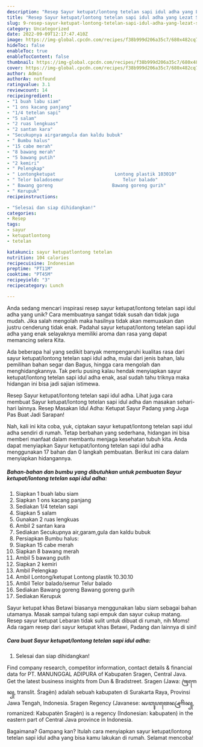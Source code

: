 ```yaml
---
description: "Resep Sayur ketupat/lontong tetelan sapi idul adha yang Lezat Sekali"
title: "Resep Sayur ketupat/lontong tetelan sapi idul adha yang Lezat Sekali"
slug: 9-resep-sayur-ketupat-lontong-tetelan-sapi-idul-adha-yang-lezat-sekali
category: Uncategorized
date: 2022-09-09T12:17:47.410Z
image: https://img-global.cpcdn.com/recipes/f38b999d206a35c7/680x482cq70/sayur-ketupatlontong-tetelan-sapi-idul-adha-foto-resep-utama.jpg
hideToc: false
enableToc: true
enableTocContent: false
thumbnail: https://img-global.cpcdn.com/recipes/f38b999d206a35c7/680x482cq70/sayur-ketupatlontong-tetelan-sapi-idul-adha-foto-resep-utama.jpg
cover: https://img-global.cpcdn.com/recipes/f38b999d206a35c7/680x482cq70/sayur-ketupatlontong-tetelan-sapi-idul-adha-foto-resep-utama.jpg
author: Admin
authorAv: notfound
ratingvalue: 3.1
reviewcount: 14
recipeingredient:
- "1 buah labu siam"
- "1 ons kacang panjang"
- "1/4 tetelan sapi"
- "5 salam"
- "2 ruas lengkuas"
- "2 santan kara"
- "Secukupnya airgaramgula dan kaldu bubuk"
- " Bumbu halus"
- "15 cabe merah"
- "8 bawang merah"
- "5 bawang putih"
- "2 kemiri"
- " Pelengkap"
- " Lontongketupat                      Lontong plastik 103010"
- " Telor baladosemur                      Telur balado"
- " Bawang goreng                      Bawang goreng gurih"
- " Kerupuk"
recipeinstructions:

- "Selesai dan siap dihidangkan!"
categories:
- Resep
tags:
- sayur
- ketupatlontong
- tetelan

katakunci: sayur ketupatlontong tetelan 
nutrition: 104 calories
recipecuisine: Indonesian
preptime: "PT11M"
cooktime: "PT45M"
recipeyield: "3"
recipecategory: Lunch

---
```





Anda sedang mencari inspirasi resep sayur ketupat/lontong tetelan sapi idul adha yang unik? Cara membuatnya sangat tidak susah dan tidak juga mudah. Jika salah mengolah maka hasilnya tidak akan memuaskan dan justru cenderung tidak enak. Padahal sayur ketupat/lontong tetelan sapi idul adha yang enak selayaknya memiliki aroma dan rasa yang dapat memancing selera Kita.





Ada beberapa hal yang sedikit banyak mempengaruhi kualitas rasa dari sayur ketupat/lontong tetelan sapi idul adha, mulai dari jenis bahan, lalu pemilihan bahan segar dan Bagus, hingga cara mengolah dan menghidangkannya. Tak perlu pusing kalau hendak menyiapkan sayur ketupat/lontong tetelan sapi idul adha enak,      asal sudah tahu triknya maka hidangan ini bisa jadi sajian istimewa.














Resep Sayur ketupat/lontong tetelan sapi idul adha. Lihat juga cara membuat Sayur ketupat/lontong tetelan sapi idul adha dan masakan sehari-hari lainnya. Resep Masakan Idul Adha: Ketupat Sayur Padang yang Juga Pas Buat Jadi Sarapan!






Nah, kali ini kita coba, yuk, ciptakan sayur ketupat/lontong tetelan sapi idul adha sendiri di rumah. Tetap berbahan yang sederhana, hidangan ini bisa memberi manfaat dalam membantu menjaga kesehatan tubuh kita. Anda dapat menyiapkan Sayur ketupat/lontong tetelan sapi idul adha menggunakan 17 bahan dan 0 langkah pembuatan. Berikut ini cara dalam menyiapkan hidangannya.

<!--inarticleads1-->

##### Bahan-bahan dan bumbu yang dibutuhkan untuk pembuatan Sayur ketupat/lontong tetelan sapi idul adha:

1. Siapkan 1 buah labu siam
1. Siapkan 1 ons kacang panjang
1. Sediakan 1/4 tetelan sapi
1. Siapkan 5 salam
1. Gunakan 2 ruas lengkuas
1. Ambil 2 santan kara
1. Sediakan Secukupnya air,garam,gula dan kaldu bubuk
1. Persiapkan  Bumbu halus:
1. Siapkan 15 cabe merah
1. Siapkan 8 bawang merah
1. Ambil 5 bawang putih
1. Siapkan 2 kemiri
1. Ambil  Pelengkap
1. Ambil  Lontong/ketupat                      Lontong plastik 10.30.10
1. Ambil  Telor balado/semur                      Telur balado
1. Sediakan  Bawang goreng                      Bawang goreng gurih
1. Sediakan  Kerupuk


Sayur ketupat khas Betawi biasanya menggunakan labu siam sebagai bahan utamanya. Masak sampai tulang sapi empuk dan sayur cukup matang. Resep sayur ketupat Lebaran tidak sulit untuk dibuat di rumah, nih Moms! Ada ragam resep dari sayur ketupat khas Betawi, Padang dan lainnya di sini! 

<!--inarticleads2-->

##### Cara buat Sayur ketupat/lontong tetelan sapi idul adha:


1. Selesai dan siap dihidangkan!

Find company research, competitor information, contact details &amp; financial data for PT. MANUNGGAL ADIPURA of Kabupaten Sragen, Central Java. Get the latest business insights from Dun &amp; Bradstreet. Sragen (Jawa: ꦯꦿꦒꦺꦤ꧀, translit. Ṡragèn) adalah sebuah kabupaten di Surakarta Raya, Provinsi Jawa Tengah, Indonesia. Sragen Regency (Javanese: ꦑꦧꦸꦥꦠꦺꦤ꧀ꦱꦿꦒꦼꦤ꧀, romanized: Kabupatèn Sragèn) is a regency (Indonesian: kabupaten) in the eastern part of Central Java province in Indonesia. 

Bagaimana? Gampang kan? Itulah cara menyiapkan sayur ketupat/lontong tetelan sapi idul adha yang bisa kamu lakukan di rumah. Selamat mencoba!
